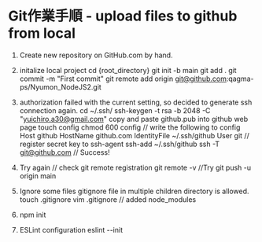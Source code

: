 # Git作業手順 - upload files to github from local
1. Create new repository on GitHub.com by hand.
2. initalize local project
cd {root_directory}
git init -b main
git add .
git commit -m "First commit"
git remote add origin git@github.com:qagma-ps/Nyumon_NodeJS2.git

3. authorization failed with the current setting, so decided to generate ssh connection again.
cd ~/.ssh/
ssh-keygen -t rsa -b 2048 -C "yuichiro.a30@gmail.com"
copy and paste github.pub into github web page
touch config
chmod 600 config
// write the following to config
Host github
  HostName github.com
  IdentityFile ~/.ssh/github
  User git
// register secret key to ssh-agent
ssh-add ~/.ssh/github
ssh -T git@github.com
// Success!

4. Try again
// check git remote registration
git remote -v
//Try
git push -u origin main

5. Ignore some files
gitignore file in multiple children directory is allowed.
touch .gitignore
vim .gitignore
// added node_modules

6. npm init

7. ESLint configuration
eslint --init
